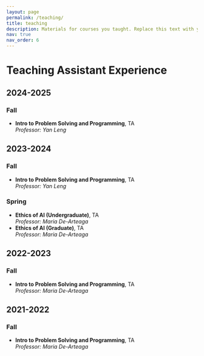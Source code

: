 ```yaml
---
layout: page
permalink: /teaching/
title: teaching
description: Materials for courses you taught. Replace this text with your description.
nav: true
nav_order: 6
---
```


# Teaching Assistant Experience

## 2024-2025
### Fall
- **Intro to Problem Solving and Programming**, TA  
  *Professor: Yan Leng*

## 2023-2024
### Fall
- **Intro to Problem Solving and Programming**, TA  
  *Professor: Yan Leng*

### Spring
- **Ethics of AI (Undergraduate)**, TA  
  *Professor: Maria De-Arteaga*  
- **Ethics of AI (Graduate)**, TA  
  *Professor: Maria De-Arteaga*

## 2022-2023
### Fall
- **Intro to Problem Solving and Programming**, TA  
  *Professor: Maria De-Arteaga*

## 2021-2022
### Fall
- **Intro to Problem Solving and Programming**, TA  
  *Professor: Maria De-Arteaga*

